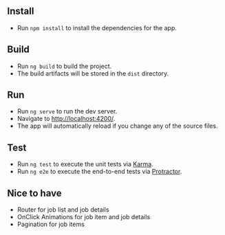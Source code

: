 ## Install

* Run `npm install` to install the dependencies for the app.

## Build

* Run `ng build` to build the project.
* The build artifacts will be stored in the `dist` directory.

## Run

* Run `ng serve` to run the dev server.
* Navigate to <a target="_blank" href="http://localhost:4200/">http://localhost:4200/</a>. 
* The app will automatically reload if you change any of the source files.

## Test

* Run `ng test` to execute the unit tests via [Karma](https://karma-runner.github.io).
* Run `ng e2e` to execute the end-to-end tests via [Protractor](http://www.protractortest.org/).

## Nice to have

* Router for job list and job details
* OnClick Animations for job item and job details  
* Pagination for job items

